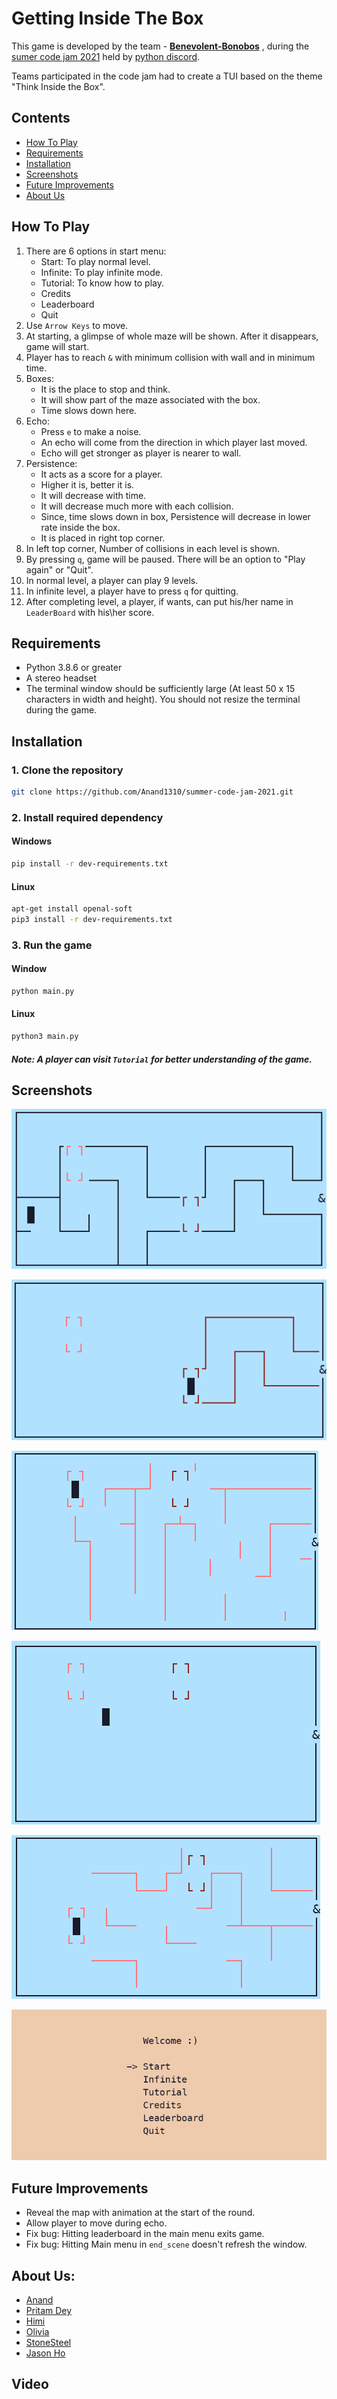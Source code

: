 # Getting Inside The Box

This game is developed by the team -  [**Benevolent-Bonobos**](##About-Us) , during the [sumer code jam 2021](https://pythondiscord.com/events/code-jams/8/) held by [python discord](https://discord.com/invite/python).

Teams participated in the code jam had to create a TUI based on the theme "Think Inside the Box". 

## Contents
- [How To Play](##How-To-Play)
- [Requirements](##Requirements)
- [Installation](##Installation)
- [Screenshots](##Screenshots)
- [Future Improvements](##Future-Improvements)
- [About Us](##About-Us)

<!--- This can go now that How To Play covers everything
### Normal mode

- with 9 levels

### Infinite mode

- with infinite levels
- no ending
- press `q` to quit --->

## How To Play
<!-- Insert the tutorial we made in the game here?-->
<!-- The video goes here? -->
1. There are 6 options in start menu:
    - Start: To play normal level.
    - Infinite: To play infinite mode.
    - Tutorial: To know how to play.
    - Credits
    - Leaderboard 
    - Quit 
2. Use `Arrow Keys` to move.
3. At starting, a glimpse of whole maze will be shown. After it disappears, game will start.
4. Player has to reach `&` with minimum collision with wall and in minimum time.
5. Boxes:
    - It is the place to stop and think.
    - It will show part of the maze associated with the box.
    - Time slows down here.
6. Echo:
    - Press `e` to make a noise.
    - An echo will come from the direction in which player last moved.
    - Echo will get stronger as player is nearer to wall.
7. Persistence:
    - It acts as a score for a player.
    - Higher it is, better it is.
    - It will decrease with time.
    - It will decrease much more with each collision.
    - Since, time slows down in box, Persistence will decrease in lower rate inside the box.
    - It is placed in right top corner.
8. In left top corner, Number of collisions in each level is shown.
9. By pressing `q`, game will be paused. There will be an option to "Play again" or "Quit".
10. In normal level, a player can play 9 levels.
11. In infinite level, a player have to press `q` for quitting.
12. After completing level, a player, if wants, can put his/her name in `LeaderBoard` with his\her score.

## Requirements

- Python 3.8.6 or greater
- A stereo headset
- The terminal window should be sufficiently large (At least 50 x 15 characters in width and height). You should not resize the terminal during the game.

## Installation

### 1. Clone the repository

```sh
git clone https://github.com/Anand1310/summer-code-jam-2021.git
```

### 2. Install required dependency

#### Windows
<!-- Not sure abour Mac-->
```sh
pip install -r dev-requirements.txt
```

#### Linux
```sh
apt-get install openal-soft
pip3 install -r dev-requirements.txt
```

### 3. Run the game

#### Window

```sh
python main.py
```

#### Linux

```sh
python3 main.py
```



  ##### Note: A player can visit `Tutorial` for better understanding of the game.
  
## Screenshots 

![First view](images/first_view.png)

![Box view](images/box_view.png)

![Box view](images/box_view3.png)

![Without box view](images/without_box.png)

![Box view](images/box_view2.png)

![Box view](images/gameplay.gif)

## Future Improvements
- Reveal the map with animation at the start of the round.
- Allow player to move during echo.
- Fix bug: Hitting leaderboard in the main menu exits game.
- Fix bug: Hitting Main menu in `end_scene` doesn't refresh the window.

## About Us:


<!--Add your own github link here-->
- [Anand]()
- [Pritam Dey](https://github.com/pritam-dey3)
- [Himi]()
- [Olivia]()
- [StoneSteel](https://github.com/StoneSteel27)
- [Jason Ho](https://github.com/Jason11ookJJ)

## Video
